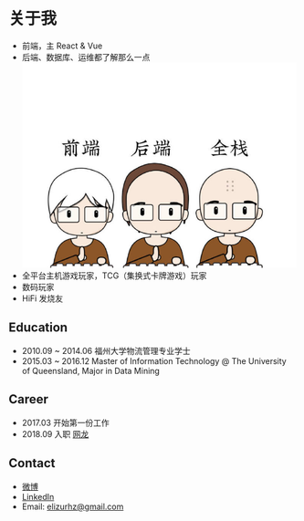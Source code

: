 # 关于我

- 前端，主 React & Vue
- 后端、数据库、运维都了解那么一点
![full-stack](./static/img_3431.jpg)
- 全平台主机游戏玩家，TCG（集换式卡牌游戏）玩家
- 数码玩家
- HiFi 发烧友

## Education

- 2010.09 ~ 2014.06 福州大学物流管理专业学士
- 2015.03 ~ 2016.12 Master of Information Technology @ The University of Queensland, Major in Data Mining

## Career

- 2017.03 开始第一份工作
- 2018.09 入职 [网龙](http://www.nd.com.cn)

## Contact
- [微博](https://weibo.com/1955273297)
- [LinkedIn](https://www.linkedin.com/in/%E7%9A%93%E6%B3%BD-%E5%BE%90-88877090/)
- Email: elizurhz@gmail.com
